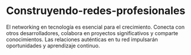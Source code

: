 # Construyendo-redes-profesionales
El networking en tecnología es esencial para el crecimiento. Conecta con otros desarrolladores, colabora en proyectos significativos y comparte conocimientos. Las relaciones auténticas en tu red impulsarán oportunidades y aprendizaje continuo. 
